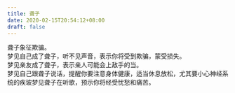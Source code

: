 ```yaml
---
title: 聋子
date: 2020-02-15T20:54:12+08:00
draft: false
---
```


聋子象征欺骗。<br>
梦见自己成了聋子，听不见声音，表示你将受到欺骗，蒙受损失。<br>
梦见亲友成了聋子，表示亲人可能会上敌手的当。<br>
梦见自己跟聋子说话，提醒你要注意身体健康，适当休息放松，尤其要小心神经系统的疾玻梦见聋子在听歌，预示你将经受忧愁和痛苦。<br>
